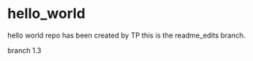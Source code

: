 # hello_world
hello world repo has been created by TP
this is the readme_edits branch.

branch 1.3

